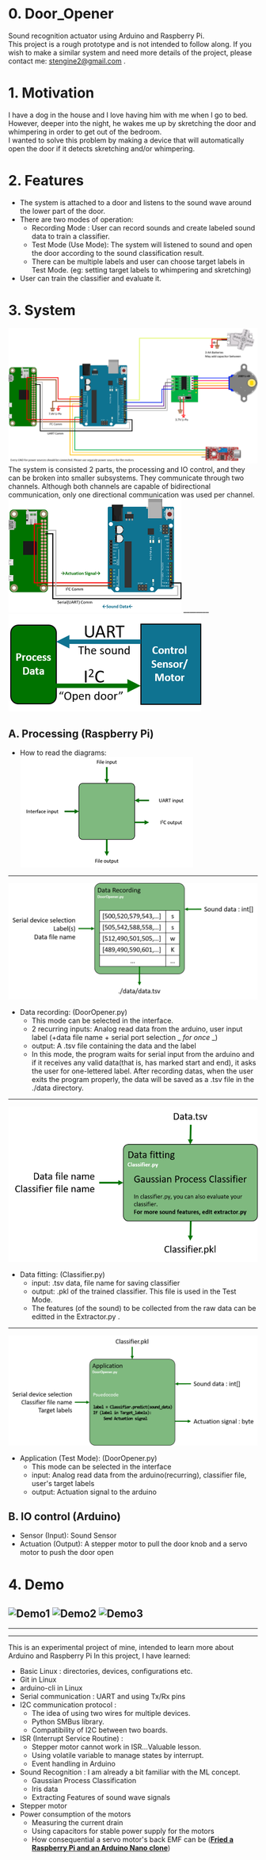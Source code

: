 # 0. Door_Opener
Sound recognition actuator using Arduino and Raspberry Pi.  
This project is a rough prototype and is not intended to follow along.
If you wish to make a similar system and need more details of the project, please contact me: stengine2@gmail.com .

# 1. Motivation
I have a dog in the house and I love having him with me when I go to bed. However, deeper into the night, he wakes me up by skretching the door and whimpering in order to get out of the bedroom.  
I wanted to solve this problem by making a device that will automatically open the door if it detects skretching and/or whimpering.

# 2. Features
- The system is attached to a door and listens to the sound wave around the lower part of the door.
- There are two modes of operation:
  - Recording Mode : User can record sounds and create labeled sound data to train a classifier.
  - Test Mode (Use Mode): The system will listened to sound and open the door according to the sound classification result.
  - There can be multiple labels and user can choose target labels in Test Mode. (eg: setting target labels to whimpering and skretching)
- User can train the classifier and evaluate it.

# 3. System  
![Connection Schematic](https://github.com/Mins0o/Door_Opener/raw/master/ForReadme/Connection_Schematic.png "Connection Schematic")  
The system is consisted 2 parts, the processing and IO control, and they can be broken into smaller subsystems. They communicate through two channels. Although both channels are capable of bidirectional communication, only one directional communication was used per channel.  
![Comm Detail](https://github.com/Mins0o/Door_Opener/raw/master/ForReadme/Comm_Detail.png "Comm Detail") \_\_\_\_\_\_\_\_ ![Comm Abstraction](https://github.com/Mins0o/Door_Opener/raw/master/ForReadme/Comm_Abstract.png "Comm Abstraction")
  ## A. Processing (Raspberry Pi) 
  - How to read the diagrams:  
  ![Processor diagram](https://github.com/Mins0o/Door_Opener/raw/master/ForReadme/Processor_diagram.png "Processor diagram")
  ---
  ![Data Recording](https://github.com/Mins0o/Door_Opener/raw/master/ForReadme/Data_Recording.png "Data Recording")  
  - Data recording: (DoorOpener.py)
    - This mode can be selected in the interface.
    - 2 recurring inputs: Analog read data from the arduino, user input label (+data file name + serial port selection _ *for once* _)
    - output: A .tsv file containing the data and the label
    - In this mode, the program waits for serial input from the arduino and if it receives any valid data(that is, has marked start and end), it asks the user for one-lettered label. After recording datas, when the user exits the program properly, the data will be saved as a .tsv file in the ./data directory.
  ---
  ![Data Fitting](https://github.com/Mins0o/Door_Opener/raw/master/ForReadme/Data_fitting.png "Data Fitting")  
  - Data fitting: (Classifier.py)
    - input: .tsv data, file name for saving classifier
    - output: .pkl of the trained classifier. This file is used in the Test Mode.
    - The features (of the sound) to be collected from the raw data can be editted in the Extractor.py .
  ---
  ![Application](https://github.com/Mins0o/Door_Opener/raw/master/ForReadme/Application.png "Application")
  - Application (Test Mode): (DoorOpener.py)
    - This mode can be selected in the interface
    - input: Analog read data from the arduino(recurring), classifier file, user's target labels
    - output: Actuation signal to the arduino
  ## B. IO control (Arduino)
  - Sensor (Input): Sound Sensor
  - Actuation (Output): A stepper motor to pull the door knob and a servo motor to push the door open

# 4. Demo
![Demo1](https://github.com/Mins0o/Door_Opener/raw/master/ForReadme/Demo1.gif "Demo1") ![Demo2](https://github.com/Mins0o/Door_Opener/raw/master/ForReadme/Demo2.gif "Demo2") ![Demo3](https://github.com/Mins0o/Door_Opener/raw/master/ForReadme/Demo3.gif "Demo3")  
---
---
---
This is an experimental project of mine, intended to learn more about Arduino and Raspberry Pi
In this project, I have learned:
- Basic Linux : directories, devices, configurations etc.
- Git in Linux
- arduino-cli in Linux
- Serial communication : UART and using Tx/Rx pins
- I2C communication protocol : 
  - The idea of using two wires for multiple devices. 
  - Python SMBus library.
  - Compatibility of I2C between two boards.
- ISR (Interrupt Service Routine) : 
  - Stepper motor cannot work in ISR...Valuable lesson.
  - Using volatile variable to manage states by interrupt.
  - Event handling in Arduino
- Sound Recognition : I am already a bit familiar with the ML concept.
  - Gaussian Process Classification
  - Iris data
  - Extracting Features of sound wave signals
- Stepper motor
- Power consumption of the motors
  - Measuring the current drain
  - Using capacitors for stable power supply for the motors
  - How consequential a servo motor's back EMF can be ([**Fried a Raspberry Pi and an Arduino Nano clone**](https://www.reddit.com/r/raspberry_pi/comments/i181d8/dead_pi_most_aesthetic_but_dumbest_project_result/)\)
